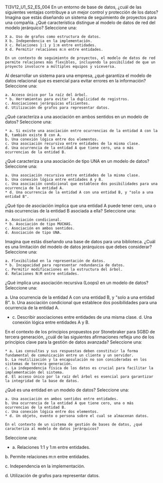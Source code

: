TI3V12_U1_S2_ES_004
En un entorno de base de datos, ¿cuál de las siguientes ventajas contribuye a un mejor control y protección de los datos? Imagina que estás diseñando un sistema de seguimiento de proyectos para una compañía. ¿Qué característica distingue al modelo de datos de red del modelo jerárquico?
Seleccione una:

    X a. Uso de grafos como estructura de datos.
    X b. Independencia en la implementación.
    X c. Relaciones 1:1 y 1:m entre entidades.
    X d. Permitir relaciones m:n entre entidades.

    En un contexto de seguimiento de proyectos, el modelo de datos de red permite relaciones más flexibles, incluyendo la posibilidad de que un proyecto involucre a múltiples equipos y viceversa.

Al desarrollar un sistema para una empresa, ¿qué garantiza el modelo de datos relacional que es esencial para evitar errores en la información?
Seleccione una:

    a. Acceso único por la raíz del árbol.
    * b. Herramientas para evitar la duplicidad de registros.
    c. Asociaciones jerárquicas eficientes.
    d. Utilización de grafos para representar datos.

¿Qué caracteriza a una asociación en ambos sentidos en un modelo de datos?
Seleccione una:

    * a. Si existe una asociación entre ocurrencias de la entidad A con la B, también existe B con A.
    b. Una conexión lógica entre dos elementos.
    c. Una asociación recursiva entre entidades de la misma clase.
    d. Una ocurrencia de la entidad A que tiene cero, una o más ocurrencias de la entidad B.

¿Qué caracteriza a una asociación de tipo UNA en un modelo de datos?
Seleccione una:

    a. Una asociación recursiva entre entidades de la misma clase.
    b. Una conexión lógica entre entidades A y B.
    c. Una asociación condicional que establece dos posibilidades para una ocurrencia de la entidad A.
    * d. Una ocurrencia de la entidad A con una entidad B, y "solo a una entidad B".

¿Qué tipo de asociación implica que una entidad A puede tener cero, una o más ocurrencias de la entidad B asociada a ella?
Seleccione una:

    a. Asociación condicional.
    * b. Asociación de tipo MUCHAS.
    c. Asociación en ambos sentidos.
    d. Asociación de tipo UNA.

Imagina que estás diseñando una base de datos para una biblioteca. ¿Cuál es una limitación del modelo de datos jerárquicos que debes considerar?
Seleccione una:

    a. Flexibilidad en la representación de datos.
    * b. Incapacidad para representar redundancia de datos.
    c. Permitir modificaciones en la estructura del árbol.
    d. Relaciones N:M entre entidades.

¿Qué implica una asociación recursiva (Loops) en un modelo de datos?
Seleccione una:

a. Una ocurrencia de la entidad A con una entidad B, y "solo a una entidad B".
b. Una asociación condicional que establece dos posibilidades para una ocurrencia de la entidad A.
* c. Describir asociaciones entre entidades de una misma clase.
d. Una conexión lógica entre entidades A y B.

En el contexto de los principios propuestos por Stonebraker para SGBD de tercera generación, ¿cuál de las siguientes afirmaciones refleja uno de los principios clave para la gestión de datos avanzada?
Seleccione una:

    * a. Las consultas y sus respuestas deben constituir la forma fundamental de comunicación entre un cliente y un servidor.
    b. La reutilización y la encapsulación no son consideradas en los sistemas de tercera generación.
    c. La independencia física de los datos es crucial para facilitar la implementación del sistema.
    d. El acceso único por la raíz del árbol es esencial para garantizar la integridad de la base de datos.

¿Qué es una entidad en un modelo de datos?
Seleccione una:

    a. Una asociación en ambos sentidos entre entidades.
    b. Una ocurrencia de la entidad A que tiene cero, una o más ocurrencias de la entidad B.
    c. Una conexión lógica entre dos elementos.
    * d. Un objeto, evento o persona sobre el cual se almacenan datos.

    En el contexto de un sistema de gestión de bases de datos, ¿qué caracteriza al modelo de datos jerárquicos?
Seleccione una:

* a.
Relaciones 1:1 y 1:m entre entidades.

b.
Permite relaciones m:n entre entidades.

c.
Independencia en la implementación.

d.
Utilización de grafos para representar datos.